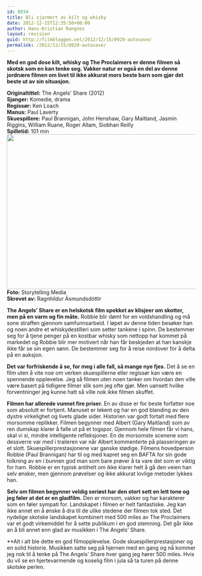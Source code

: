 ```yaml
---
id: 8934
title: Bli sjarmert av kilt og whisky
date: 2012-12-15T12:35:50+00:00
author: Hans-Kristian Rangnes
layout: revision
guid: http://filmbloggen.net/2012/12/15/8929-autosave/
permalink: /2012/12/15/8929-autosave/
---
```

**Med en god dose kilt, whisky og The Proclaimers er denne filmen så skotsk som en kan tenke seg. Vakker natur er også en del av denne jordnære filmen om livet til ikke akkurat mors beste barn som gjør det beste ut av sin situasjon.<!--more-->**

**Originaltittel:** The Angels’ Share (2012)  
**Sjanger:** Komedie, drama  
**Regissør:** Ken Loach  
**Manus:** Paul Laverty  
**Skuespillere:** Paul Brannigan, John Henshaw, Gary Maitland, Jasmin Riggins, William Ruane, Roger Allam, Siobhan Reilly  
**Spilletid:** 101 min  
<a href="http://filmbloggen.net/2012/12/15/bli-sjarmert-av-kilt-og-whisky/bojrdpa2/" rel="attachment wp-att-8930"><img class="alignnone size-large wp-image-8930" src="http://filmbloggen.net/wp-content/uploads//2012/12/bojrdpa2-620x413.jpg" alt="" width="620" height="413" /></a>  
**Foto:** Storytelling Media  
**Skrevet av:** Ragnhildur Ásmundsdóttir

**The Angels’ Share er en helskotsk film spekket av klisjeer om skotter, men på en varm og fin måte.** Robbie blir dømt for en voldshandling og må sone straffen gjennom samfunnsarbeid. I løpet av denne tiden besøker han og noen andre et whiskydestilleri som setter tankene i spinn. De bestemmer seg for å tjene penger på en kostbar whisky som nettopp har kommet på markedet og Robbie blir mer motivert når han får beskjeden at han kanskje ikke får se sin egen sønn. De bestemmer seg for å reise nordover for å delta på en auksjon.

**Det var forfriskende å se, for meg i alle fall, så mange nye fjes.** Det å se en film uten å vite noe om verken skuespillerne eller regissør kan være en spennende opplevelse. Jeg så filmen uten noen tanker om hvordan den ville være basert på tidligere filmer slik som jeg ofte gjør. Men uansett hvilke forventninger jeg kunne hatt så ville nok ikke filmen skuffet.

**Filmen har allerede vunnet fire priser.** En av disse er for beste forfatter noe som absolutt er fortjent. Manuset er lekent og har en god blanding av den dystre virkelighet og livets glade sider. Historien var godt fortalt med flere morsomme replikker. Filmen begynner med Albert (Gary Maitland) som av ren dumskap klarer å falle ut på et togspor. Gjennom hele filmen får vi hans, skal vi si, mindre intelligente refleksjoner. En de morsomste scenene som dessverre var med i traileren var når Albert kommenterte på plasseringen av et slott. Skuespillerprestasjonene var ganske stødige. Filmens hovedperson Robbie (Paul Brannigan) har til og med kapret seg en BAFTA for sin gode tolkning av en i bunnen god man som bare prøver å ta vare det som er viktig for ham. Robbie er en typisk antihelt om ikke klarer helt å gå den veien han selv ønsker, men gjennom prøvelser og ikke akkurat lovlige metoder lykkes han.

**Selv om filmen begynner veldig seriøst har den stort sett en lett tone og jeg føler at det er en gladfilm.** Den er morsom, vakker og har karakterer som en føler sympati for. Landskapet i filmen er helt fantastiske. Jeg kan ikke annet en å ønske å dra til de ulike stedene der filmen tok sted. Det nydelige skotske landskapet kombinert med 500 miles av The Proclaimers var et godt virkemiddel for å sette publikum i en god stemning. Det går ikke an å bli annet enn glad av musikken i The Angels’ Share.

**Alt i alt ble dette en god filmopplevelse. Gode skuespillerprestasjoner og en solid historie. Musikken satte seg på hjernen med en gang og nå kommer jeg nok til å tenke på The Angels’ Share hver gang jeg hører 500 miles. Hvis du vil se en hjertevarmende og koselig film i jula så ta turen på denne skotske perlen.</p> 

<div class="video-shortcode">
</div>

 </strong>